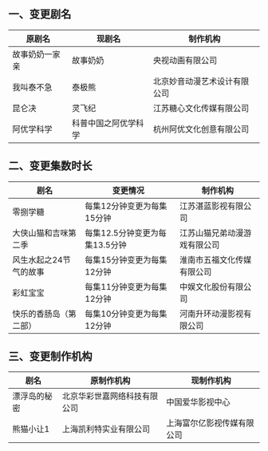 ## 一、变更剧名
 原剧名 | 现剧名 | 制作机构 
---|---|---
 故事奶奶一家亲 | 故事奶奶 | 央视动画有限公司 
 我叫泰不急 | 泰极熊 | 北京妙音动漫艺术设计有限公司 
 昆仑决 | 灵飞纪 | 江苏糖心文化传媒有限公司 
 阿优学科学 | 科普中国之阿优学科学 | 杭州阿优文化创意有限公司 

## 二、变更集数时长
 剧名 | 变更情况 | 制作机构 
---|---|---
 零捌学糖 | 每集12分钟变更为每集15分钟 | 江苏湛蓝影视有限公司 
 大侠山猫和吉咪第二季 | 每集12.5分钟变更为每集13.5分钟 | 江苏山猫兄弟动漫游戏有限公司 
 风生水起之24节气的故事 | 每集15分钟变更为每集12分钟 | 淮南市五福文化传媒有限公司 
 彩虹宝宝 | 每集11分钟变更为每集12分钟 | 中娱文化股份有限公司 
 快乐的香肠岛（第二部） | 每集10分钟变更为每集12分钟 | 河南升环动漫影视有限公司 

## 三、变更制作机构
 剧名 | 原制作机构 | 现制作机构 
---|---|---
 漂浮岛的秘密 | 北京华彩世嘉网络科技有限公司 | 中国爱华影视中心 
 熊猫小让1 | 上海凯利特实业有限公司 | 上海富尔亿影视传媒有限公司 